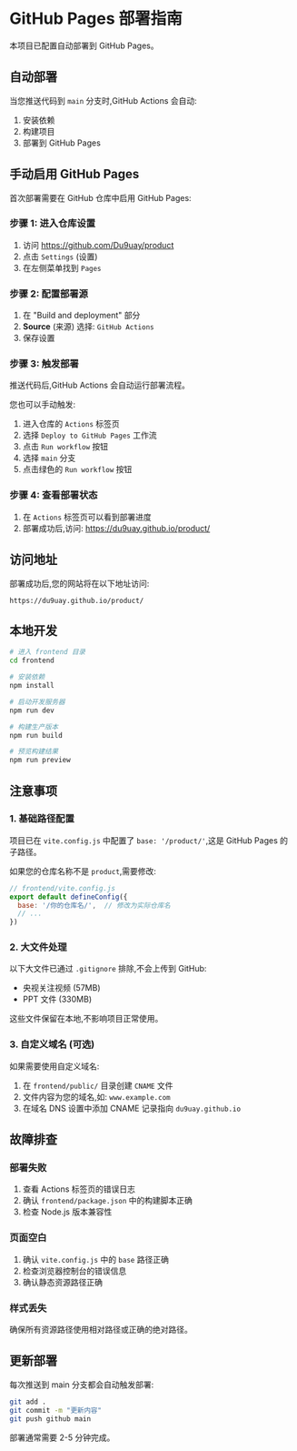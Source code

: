 # GitHub Pages 部署指南

本项目已配置自动部署到 GitHub Pages。

## 自动部署

当您推送代码到 `main` 分支时,GitHub Actions 会自动:
1. 安装依赖
2. 构建项目
3. 部署到 GitHub Pages

## 手动启用 GitHub Pages

首次部署需要在 GitHub 仓库中启用 GitHub Pages:

### 步骤 1: 进入仓库设置
1. 访问 https://github.com/Du9uay/product
2. 点击 `Settings` (设置)
3. 在左侧菜单找到 `Pages`

### 步骤 2: 配置部署源
1. 在 "Build and deployment" 部分
2. **Source** (来源) 选择: `GitHub Actions`
3. 保存设置

### 步骤 3: 触发部署
推送代码后,GitHub Actions 会自动运行部署流程。

您也可以手动触发:
1. 进入仓库的 `Actions` 标签页
2. 选择 `Deploy to GitHub Pages` 工作流
3. 点击 `Run workflow` 按钮
4. 选择 `main` 分支
5. 点击绿色的 `Run workflow` 按钮

### 步骤 4: 查看部署状态
1. 在 `Actions` 标签页可以看到部署进度
2. 部署成功后,访问: https://du9uay.github.io/product/

## 访问地址

部署成功后,您的网站将在以下地址访问:
```
https://du9uay.github.io/product/
```

## 本地开发

```bash
# 进入 frontend 目录
cd frontend

# 安装依赖
npm install

# 启动开发服务器
npm run dev

# 构建生产版本
npm run build

# 预览构建结果
npm run preview
```

## 注意事项

### 1. 基础路径配置
项目已在 `vite.config.js` 中配置了 `base: '/product/'`,这是 GitHub Pages 的子路径。

如果您的仓库名称不是 `product`,需要修改:
```javascript
// frontend/vite.config.js
export default defineConfig({
  base: '/你的仓库名/',  // 修改为实际仓库名
  // ...
})
```

### 2. 大文件处理
以下大文件已通过 `.gitignore` 排除,不会上传到 GitHub:
- 央视关注视频 (57MB)
- PPT 文件 (330MB)

这些文件保留在本地,不影响项目正常使用。

### 3. 自定义域名 (可选)
如果需要使用自定义域名:
1. 在 `frontend/public/` 目录创建 `CNAME` 文件
2. 文件内容为您的域名,如: `www.example.com`
3. 在域名 DNS 设置中添加 CNAME 记录指向 `du9uay.github.io`

## 故障排查

### 部署失败
1. 查看 Actions 标签页的错误日志
2. 确认 `frontend/package.json` 中的构建脚本正确
3. 检查 Node.js 版本兼容性

### 页面空白
1. 确认 `vite.config.js` 中的 `base` 路径正确
2. 检查浏览器控制台的错误信息
3. 确认静态资源路径正确

### 样式丢失
确保所有资源路径使用相对路径或正确的绝对路径。

## 更新部署

每次推送到 main 分支都会自动触发部署:

```bash
git add .
git commit -m "更新内容"
git push github main
```

部署通常需要 2-5 分钟完成。
